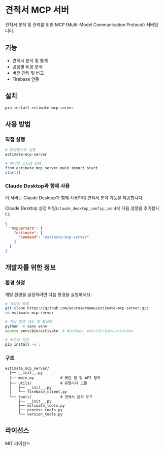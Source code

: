 # 견적서 MCP 서버

견적서 분석 및 관리를 위한 MCP (Multi-Model Communication Protocol) 서버입니다.

## 기능

- 견적서 분석 및 통계
- 공정별 비용 분석
- 버전 관리 및 비교
- Firebase 연동

## 설치

```bash
pip install estimate-mcp-server
```

## 사용 방법

### 직접 실행

```bash
# 명령행으로 실행
estimate-mcp-server

# 파이썬 코드로 실행
from estimate_mcp_server.main import start
start()
```

### Claude Desktop과 함께 사용

이 서버는 Claude Desktop과 함께 사용하여 견적서 분석 기능을 제공합니다.

Claude Desktop 설정 파일(`claude_desktop_config.json`)에 다음 설정을 추가합니다:

```json
{
  "mcpServers": {
    "estimate": {
      "command": "estimate-mcp-server"
    }
  }
}
```

## 개발자를 위한 정보

### 환경 설정

개발 환경을 설정하려면 다음 명령을 실행하세요:

```bash
# 저장소 복제
git clone https://github.com/yourusername/estimate-mcp-server.git
cd estimate-mcp-server

# 가상 환경 생성 및 활성화
python -m venv venv
source venv/bin/activate  # Windows: venv\Scripts\activate

# 의존성 설치
pip install -e .
```

### 구조

```
estimate_mcp_server/
  ├── __init__.py
  ├── main.py            # 메인 앱 및 API 정의
  ├── utils/             # 유틸리티 모듈
  │   ├── __init__.py
  │   └── firebase_client.py
  └── tools/             # 견적서 분석 도구
      ├── __init__.py
      ├── estimate_tools.py
      ├── process_tools.py
      └── version_tools.py
```

## 라이선스

MIT 라이선스 